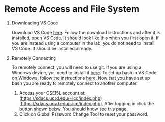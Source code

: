 # Remote Access and File System
1. Downloading VS Code

    Download VS Code [here](https://code.visualstudio.com/download). Follow the download instructions and after it is installed, open VS Code. It should look like this when you first open it. If you are instead using a computer in the lab, you do not need to install VS Code. It should be installed already.

2. Remotely Connecting 
    
    To remotely connect, you will need to use git. If you are using a Windows device, you need to install it [here](https://gitforwindows.org/). To set up bash in VS Code on Windows, follow the instructions [here](https://stackoverflow.com/questions/42606837/how-do-i-use-bash-on-windows-from-the-visual-studio-code-integrated-terminal/50527994#50527994). Now that you have set up bash you are ready to remotely connect to another computer.
    
    1. Access your CSE15L account at: (https://sdacs.ucsd.edu/~icc/index.php)[https://sdacs.ucsd.edu/~icc/index.php]. After logging in click the button shown below. You should know see this page. 
    2. Click on Global Password Change Tool to reset your password. 

